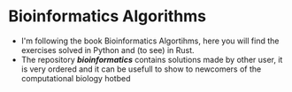 # Bioinformatics Algorithms

* I'm following the book Bioinformatics Algortihms, here you will find the exercises solved in Python and (to see) in Rust.
* The repository ***bioinformatics*** contains solutions made by other user, it is very ordered and it can be usefull to show to newcomers of the computational biology hotbed
